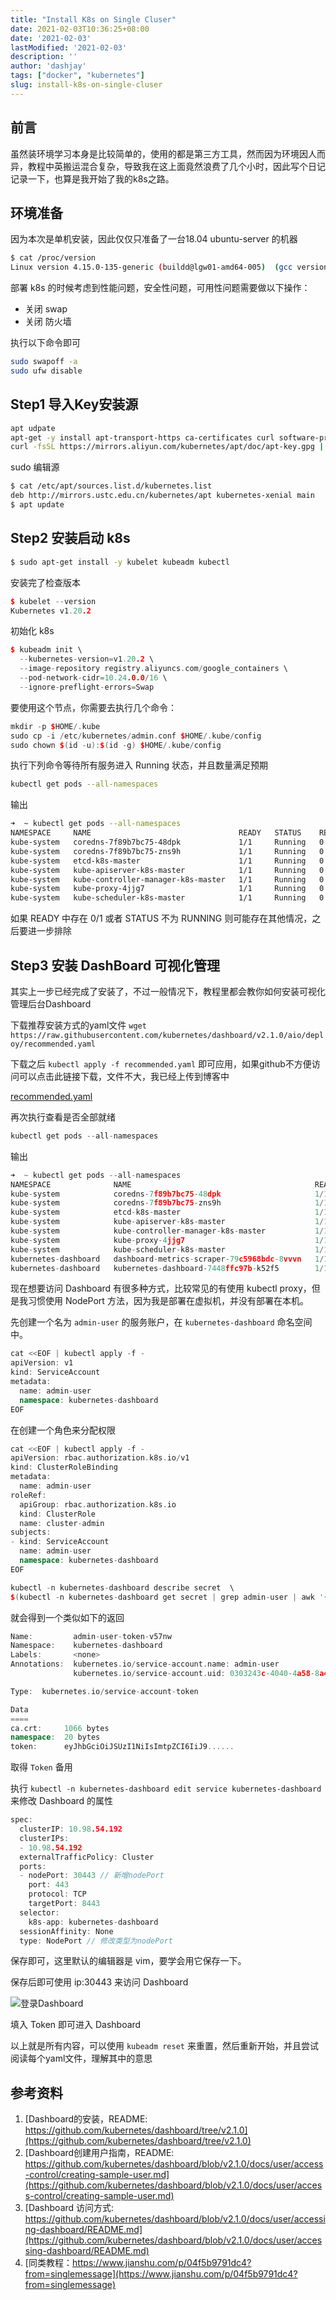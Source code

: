 ```yaml
---
title: "Install K8s on Single Cluser"
date: 2021-02-03T10:36:25+08:00
date: '2021-02-03'
lastModified: '2021-02-03'
description: ''
author: 'dashjay'
tags: ["docker", "kubernetes"]
slug: install-k8s-on-single-cluser
---
```



## 前言

虽然装环境学习本身是比较简单的，使用的都是第三方工具，然而因为环境因人而异，教程中英搬运混合复杂，导致我在这上面竟然浪费了几个小时，因此写个日记记录一下，也算是我开始了我的k8s之路。

## 环境准备

因为本次是单机安装，因此仅仅只准备了一台18.04 ubuntu-server 的机器

```bash
$ cat /proc/version
Linux version 4.15.0-135-generic (buildd@lgw01-amd64-005)  (gcc version 7.5.0 (Ubuntu 7.5.0-3ubuntu1~18.04)) #139-Ubuntu SMP Mon Jan 18 17:38:24 UTC 2021
```

部署 k8s 的时候考虑到性能问题，安全性问题，可用性问题需要做以下操作：

- 关闭 swap
- 关闭 防火墙

执行以下命令即可

```bash
sudo swapoff -a
sudo ufw disable
```

## Step1 导入Key安装源

```bash
apt udpate
apt-get -y install apt-transport-https ca-certificates curl software-properties-common
curl -fsSL https://mirrors.aliyun.com/kubernetes/apt/doc/apt-key.gpg | sudo apt-key add -
```

sudo 编辑源

```bash
$ cat /etc/apt/sources.list.d/kubernetes.list
deb http://mirrors.ustc.edu.cn/kubernetes/apt kubernetes-xenial main
$ apt update 
```

## Step2 安装启动 k8s

```bash
$ sudo apt-get install -y kubelet kubeadm kubectl
```

安装完了检查版本

```cpp
$ kubelet --version
Kubernetes v1.20.2
```

初始化 k8s

```cpp
$ kubeadm init \
  --kubernetes-version=v1.20.2 \
  --image-repository registry.aliyuncs.com/google_containers \
  --pod-network-cidr=10.24.0.0/16 \
  --ignore-preflight-errors=Swap
```

要使用这个节点，你需要去执行几个命令：

```cpp
mkdir -p $HOME/.kube
sudo cp -i /etc/kubernetes/admin.conf $HOME/.kube/config
sudo chown $(id -u):$(id -g) $HOME/.kube/config
```

执行下列命令等待所有服务进入 Running 状态，并且数量满足预期

```bash
kubectl get pods --all-namespaces
```

输出

```bash
➜  ~ kubectl get pods --all-namespaces
NAMESPACE     NAME                                 READY   STATUS    RESTARTS   AGE
kube-system   coredns-7f89b7bc75-48dpk             1/1     Running   0          18m
kube-system   coredns-7f89b7bc75-zns9h             1/1     Running   0          18m
kube-system   etcd-k8s-master                      1/1     Running   0          18m
kube-system   kube-apiserver-k8s-master            1/1     Running   0          18m
kube-system   kube-controller-manager-k8s-master   1/1     Running   0          18m
kube-system   kube-proxy-4jjg7                     1/1     Running   0          18m
kube-system   kube-scheduler-k8s-master            1/1     Running   0          18m
```

如果 READY 中存在 0/1 或者 STATUS 不为 RUNNING 则可能存在其他情况，之后要进一步排除

## Step3 安装 DashBoard 可视化管理

其实上一步已经完成了安装了，不过一般情况下，教程里都会教你如何安装可视化管理后台Dashboard

下载推荐安装方式的yaml文件 `wget https://raw.githubusercontent.com/kubernetes/dashboard/v2.1.0/aio/deploy/recommended.yaml`

下载之后 `kubectl apply -f recommended.yaml` 即可应用，如果github不方便访问可以点击此链接下载，文件不大，我已经上传到博客中

[recommended.yaml](/post/2021-02-03-install-k8s-on-single-cluser_files/recommended.yaml)

再次执行查看是否全部就绪

```cpp
kubectl get pods --all-namespaces
```

输出

```cpp
➜  ~ kubectl get pods --all-namespaces
NAMESPACE              NAME                                         READY   STATUS    RESTARTS   AGE
kube-system            coredns-7f89b7bc75-48dpk                     1/1     Running   0          34m
kube-system            coredns-7f89b7bc75-zns9h                     1/1     Running   0          34m
kube-system            etcd-k8s-master                              1/1     Running   0          34m
kube-system            kube-apiserver-k8s-master                    1/1     Running   0          34m
kube-system            kube-controller-manager-k8s-master           1/1     Running   0          34m
kube-system            kube-proxy-4jjg7                             1/1     Running   0          34m
kube-system            kube-scheduler-k8s-master                    1/1     Running   0          34m
kubernetes-dashboard   dashboard-metrics-scraper-79c5968bdc-8vvvn   1/1     Running   0          15m
kubernetes-dashboard   kubernetes-dashboard-7448ffc97b-k52f5        1/1     Running   0          10m
```

现在想要访问 Dashboard 有很多种方式，比较常见的有使用 kubectl proxy，但是我习惯使用 NodePort 方法，因为我是部署在虚拟机，并没有部署在本机。

先创建一个名为 `admin-user`  的服务账户，在 `kubernetes-dashboard` 命名空间中。

```cpp
cat <<EOF | kubectl apply -f -
apiVersion: v1
kind: ServiceAccount
metadata:
  name: admin-user
  namespace: kubernetes-dashboard
EOF
```

在创建一个角色来分配权限

```cpp
cat <<EOF | kubectl apply -f -
apiVersion: rbac.authorization.k8s.io/v1
kind: ClusterRoleBinding
metadata:
  name: admin-user
roleRef:
  apiGroup: rbac.authorization.k8s.io
  kind: ClusterRole
  name: cluster-admin
subjects:
- kind: ServiceAccount
  name: admin-user
  namespace: kubernetes-dashboard
EOF
```

```cpp
kubectl -n kubernetes-dashboard describe secret  \
$(kubectl -n kubernetes-dashboard get secret | grep admin-user | awk '{print $1}')
```

就会得到一个类似如下的返回

```cpp
Name:         admin-user-token-v57nw
Namespace:    kubernetes-dashboard
Labels:       <none>
Annotations:  kubernetes.io/service-account.name: admin-user
              kubernetes.io/service-account.uid: 0303243c-4040-4a58-8a47-849ee9ba79c1

Type:  kubernetes.io/service-account-token

Data
====
ca.crt:     1066 bytes
namespace:  20 bytes
token:      eyJhbGciOiJSUzI1NiIsImtpZCI6IiJ9......
```

取得 `Token` 备用

执行 `kubectl -n kubernetes-dashboard edit service kubernetes-dashboard` 来修改 Dashboard 的属性

```cpp
spec:
  clusterIP: 10.98.54.192
  clusterIPs:
  - 10.98.54.192
  externalTrafficPolicy: Cluster
  ports:
  - nodePort: 30443 // 新增nodePort
    port: 443
    protocol: TCP
    targetPort: 8443
  selector:
    k8s-app: kubernetes-dashboard
  sessionAffinity: None
  type: NodePort // 修改类型为nodePort
```

保存即可，这里默认的编辑器是 vim，要学会用它保存一下。

保存后即可使用 ip:30443 来访问 Dashboard

![登录Dashboard](/post/2021-02-03-install-k8s-on-single-cluser_files/login.png "700px")

填入 Token 即可进入 Dashboard

以上就是所有内容，可以使用 `kubeadm reset` 来重置，然后重新开始，并且尝试阅读每个yaml文件，理解其中的意思

## 参考资料

1. [Dashboard的安装，README: https://github.com/kubernetes/dashboard/tree/v2.1.0](https://github.com/kubernetes/dashboard/tree/v2.1.0)
2. [Dashboard创建用户指南，README: https://github.com/kubernetes/dashboard/blob/v2.1.0/docs/user/access-control/creating-sample-user.md](https://github.com/kubernetes/dashboard/blob/v2.1.0/docs/user/access-control/creating-sample-user.md)
3. [Dashboard 访问方式: https://github.com/kubernetes/dashboard/blob/v2.1.0/docs/user/accessing-dashboard/README.md](https://github.com/kubernetes/dashboard/blob/v2.1.0/docs/user/accessing-dashboard/README.md)
4. [同类教程：https://www.jianshu.com/p/04f5b9791dc4?from=singlemessage](https://www.jianshu.com/p/04f5b9791dc4?from=singlemessage)